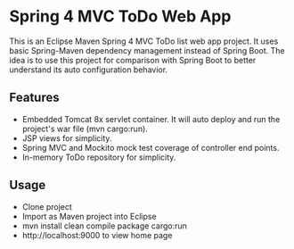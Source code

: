 # Spring 4 MVC ToDo Web App

This is an Eclipse Maven Spring 4 MVC ToDo list web app project.  It uses basic Spring-Maven dependency management 
instead of Spring Boot.  The idea is to use this project for comparison with Spring Boot to better understand its 
auto configuration behavior.

## Features
* Embedded Tomcat 8x servlet container.  It will auto deploy and run the project's war file (mvn cargo:run).
* JSP views for simplicity.
* Spring MVC and Mockito mock test coverage of controller end points.
* In-memory ToDo repository for simplicity.

## Usage
* Clone project
* Import as Maven project into Eclipse
* mvn install clean compile package cargo:run
* http://localhost:9000 to view home page

 